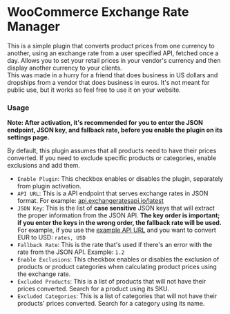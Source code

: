 # WooCommerce Exchange Rate Manager  

This is a simple plugin that converts product prices from one currency to another, using an exchange rate from a user specified API, fetched once a day. Allows you to set your retail prices in your vendor's currency and then display another currency to your clients.  
This was made in a hurry for a friend that does business in US dollars and dropships from a vendor that does business in euros. It's not meant for public use, but it works so feel free to use it on your website.

### Usage  

**Note: After activation, it's recommended for you to enter the JSON endpoint, JSON key, and fallback rate, before you enable the plugin on its settings page.**  

By default, this plugin assumes that all products need to have their prices converted. If you need to exclude specific products or categories, enable exclusions and add them.  

- `Enable Plugin`: This checkbox enables or disables the plugin, separately from plugin activation.
- `API URL`: This is a API endpoint that serves exchange rates in JSON format.  For example: [api.exchangeratesapi.io/latest](https://api.exchangeratesapi.io/latest)
- `JSON Key`: This is the list of **case sensitive** JSON keys that will extract the proper information from the JSON API. **The key order is important; if you enter the keys in the wrong order, the fallback rate will be used.** For example, if you use the [example API URL](https://api.exchangeratesapi.io/latest) and you want to convert EUR to USD: `rates, USD`  
- `Fallback Rate`: This is the rate that's used if there's an error with the rate from the JSON API. Example: `1.2`  
- `Enable Exclusions`: This checkbox enables or disables the exclusion of products or product categories when calculating product prices using the exchange rate.  
- `Excluded Products`: This is a list of products that will not have their prices converted. Search for a product using its SKU.  
- `Excluded Categories`: This is a list of categories that will not have their products' prices converted. Search for a category using its name.  


